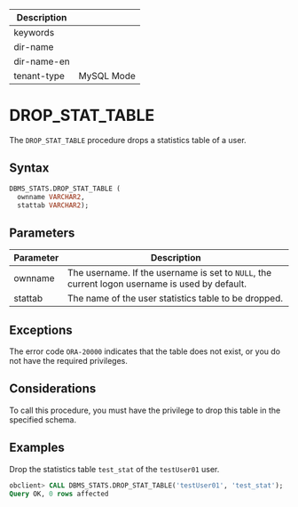 | Description   |                 |
|---------------|-----------------|
| keywords      |                 |
| dir-name      |                 |
| dir-name-en   |                 |
| tenant-type   | MySQL Mode      |

# DROP_STAT_TABLE


The `DROP_STAT_TABLE` procedure drops a statistics table of a user.

## Syntax

```sql
DBMS_STATS.DROP_STAT_TABLE (
  ownname VARCHAR2,
  stattab VARCHAR2);
```

## Parameters

| Parameter | Description |
|---------|-----------------------------------|
| ownname | The username. If the username is set to `NULL`, the current logon username is used by default.  |
| stattab | The name of the user statistics table to be dropped.  |


## Exceptions

The error code `ORA-20000` indicates that the table does not exist, or you do not have the required privileges.

## Considerations

To call this procedure, you must have the privilege to drop this table in the specified schema.

## Examples

Drop the statistics table `test_stat` of the `testUser01` user.

```sql
obclient> CALL DBMS_STATS.DROP_STAT_TABLE('testUser01', 'test_stat');
Query OK, 0 rows affected
```
